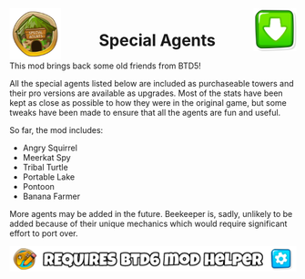 <a href="https://github.com/GreenBeansAgainstVeganism/SpecialAgents/releases/latest/download/SpecialAgents.dll">
    <img align="left" alt="Icon" height="90" src="Icon.png">
    <img align="right" alt="Download" height="75" src="https://raw.githubusercontent.com/gurrenm3/BTD-Mod-Helper/master/BloonsTD6%20Mod%20Helper/Resources/DownloadBtn.png">
</a>

<h1 align="center">Special Agents</h1>

This mod brings back some old friends from BTD5!

All the special agents listed below are included as purchaseable towers and their pro versions are available as upgrades. Most of the stats have been kept as close as possible to how they were in the original game, but some tweaks have been made to ensure that all the agents are fun and useful.

So far, the mod includes:
- Angry Squirrel
- Meerkat Spy
- Tribal Turtle
- Portable Lake
- Pontoon
- Banana Farmer

More agents may be added in the future. Beekeeper is, sadly, unlikely to be added because of their unique mechanics which would require significant effort to port over.

[![Requires BTD6 Mod Helper](https://raw.githubusercontent.com/gurrenm3/BTD-Mod-Helper/master/banner.png)](https://github.com/gurrenm3/BTD-Mod-Helper#readme)
